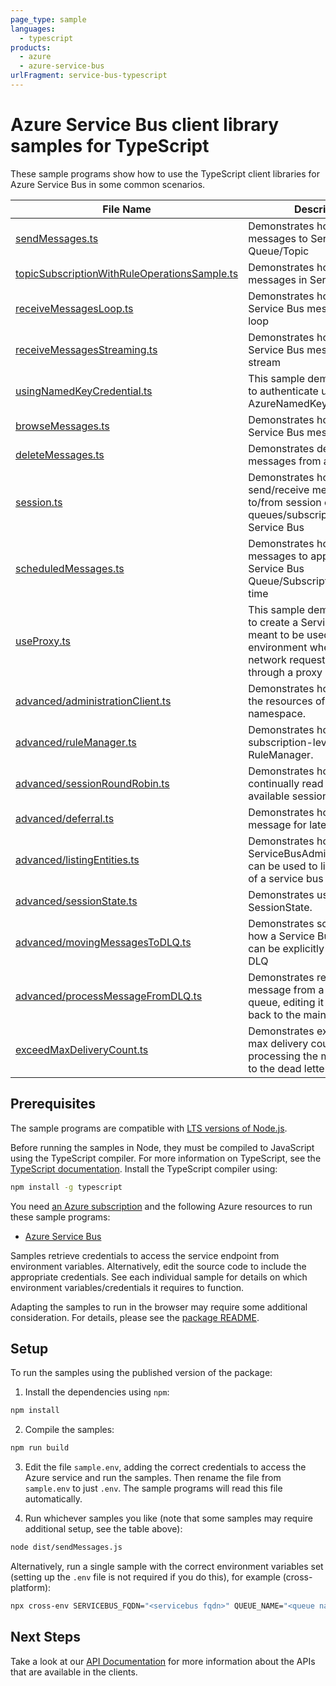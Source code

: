 ```yaml
---
page_type: sample
languages:
  - typescript
products:
  - azure
  - azure-service-bus
urlFragment: service-bus-typescript
---
```


# Azure Service Bus client library samples for TypeScript

These sample programs show how to use the TypeScript client libraries for Azure Service Bus in some common scenarios.

| **File Name**                                                                             | **Description**                                                                                                                                                |
| ----------------------------------------------------------------------------------------- | -------------------------------------------------------------------------------------------------------------------------------------------------------------- |
| [sendMessages.ts][sendmessages]                                                           | Demonstrates how to send messages to Service Bus Queue/Topic                                                                                                   |
| [topicSubscriptionWithRuleOperationsSample.ts][topicsubscriptionwithruleoperationssample] | Demonstrates how to filter messages in Service Bus                                                                                                             |
| [receiveMessagesLoop.ts][receivemessagesloop]                                             | Demonstrates how to receive Service Bus messages in a loop                                                                                                     |
| [receiveMessagesStreaming.ts][receivemessagesstreaming]                                   | Demonstrates how to receive Service Bus messages in a stream                                                                                                   |
| [usingNamedKeyCredential.ts][usingnamedkeycredential]                                     | This sample demonstrates how to authenticate using AzureNamedKeyCredential                                                                                     |
| [browseMessages.ts][browsemessages]                                                       | Demonstrates how to browse a Service Bus message                                                                                                               |
| [deleteMessages.ts][deletemessages]                                                       | Demonstrates deleting messages from a queue.                                                                                                                   |
| [session.ts][session]                                                                     | Demonstrates how to send/receive messages to/from session enabled queues/subscriptions in Service Bus                                                          |
| [scheduledMessages.ts][scheduledmessages]                                                 | Demonstrates how to schedule messages to appear on a Service Bus Queue/Subscription at a later time                                                            |
| [useProxy.ts][useproxy]                                                                   | This sample demonstrates how to create a ServiceBusClient meant to be used in an environment where outgoing network requests have to go through a proxy server |
| [advanced/administrationClient.ts][advanced_administrationclient]                         | Demonstrates how to manage the resources of a service bus namespace.                                                                                           |
| [advanced/ruleManager.ts][advanced_rulemanager]                                           | Demonstrates how to manage subscription-level rules using RuleManager.                                                                                         |
| [advanced/sessionRoundRobin.ts][advanced_sessionroundrobin]                               | Demonstrates how to continually read through all the available sessions                                                                                        |
| [advanced/deferral.ts][advanced_deferral]                                                 | Demonstrates how to defer a message for later processing.                                                                                                      |
| [advanced/listingEntities.ts][advanced_listingentities]                                   | Demonstrates how the ServiceBusAdministrationClient can be used to list the entities of a service bus namespace                                                |
| [advanced/sessionState.ts][advanced_sessionstate]                                         | Demonstrates usage of SessionState.                                                                                                                            |
| [advanced/movingMessagesToDLQ.ts][advanced_movingmessagestodlq]                           | Demonstrates scenarios as to how a Service Bus message can be explicitly moved to the DLQ                                                                      |
| [advanced/processMessageFromDLQ.ts][advanced_processmessagefromdlq]                       | Demonstrates retrieving a message from a dead letter queue, editing it and sending it back to the main queue                                                   |
| [exceedMaxDeliveryCount.ts][exceedmaxdeliverycount]                                       | Demonstrates exceeding the max delivery count, then processing the messages sent to the dead letter queue                                                      |

## Prerequisites

The sample programs are compatible with [LTS versions of Node.js](https://github.com/nodejs/release#release-schedule).

Before running the samples in Node, they must be compiled to JavaScript using the TypeScript compiler. For more information on TypeScript, see the [TypeScript documentation][typescript]. Install the TypeScript compiler using:

```bash
npm install -g typescript
```

You need [an Azure subscription][freesub] and the following Azure resources to run these sample programs:

- [Azure Service Bus][createinstance_azureservicebus]

Samples retrieve credentials to access the service endpoint from environment variables. Alternatively, edit the source code to include the appropriate credentials. See each individual sample for details on which environment variables/credentials it requires to function.

Adapting the samples to run in the browser may require some additional consideration. For details, please see the [package README][package].

## Setup

To run the samples using the published version of the package:

1. Install the dependencies using `npm`:

```bash
npm install
```

2. Compile the samples:

```bash
npm run build
```

3. Edit the file `sample.env`, adding the correct credentials to access the Azure service and run the samples. Then rename the file from `sample.env` to just `.env`. The sample programs will read this file automatically.

4. Run whichever samples you like (note that some samples may require additional setup, see the table above):

```bash
node dist/sendMessages.js
```

Alternatively, run a single sample with the correct environment variables set (setting up the `.env` file is not required if you do this), for example (cross-platform):

```bash
npx cross-env SERVICEBUS_FQDN="<servicebus fqdn>" QUEUE_NAME="<queue name>" node dist/sendMessages.js
```

## Next Steps

Take a look at our [API Documentation][apiref] for more information about the APIs that are available in the clients.

[sendmessages]: https://github.com/Azure/azure-sdk-for-js/blob/main/sdk/servicebus/service-bus/samples/v7/typescript/src/sendMessages.ts
[topicsubscriptionwithruleoperationssample]: https://github.com/Azure/azure-sdk-for-js/blob/main/sdk/servicebus/service-bus/samples/v7/typescript/src/topicSubscriptionWithRuleOperationsSample.ts
[receivemessagesloop]: https://github.com/Azure/azure-sdk-for-js/blob/main/sdk/servicebus/service-bus/samples/v7/typescript/src/receiveMessagesLoop.ts
[receivemessagesstreaming]: https://github.com/Azure/azure-sdk-for-js/blob/main/sdk/servicebus/service-bus/samples/v7/typescript/src/receiveMessagesStreaming.ts
[usingnamedkeycredential]: https://github.com/Azure/azure-sdk-for-js/blob/main/sdk/servicebus/service-bus/samples/v7/typescript/src/usingNamedKeyCredential.ts
[browsemessages]: https://github.com/Azure/azure-sdk-for-js/blob/main/sdk/servicebus/service-bus/samples/v7/typescript/src/browseMessages.ts
[deletemessages]: https://github.com/Azure/azure-sdk-for-js/blob/main/sdk/servicebus/service-bus/samples/v7/typescript/src/deleteMessages.ts
[session]: https://github.com/Azure/azure-sdk-for-js/blob/main/sdk/servicebus/service-bus/samples/v7/typescript/src/session.ts
[scheduledmessages]: https://github.com/Azure/azure-sdk-for-js/blob/main/sdk/servicebus/service-bus/samples/v7/typescript/src/scheduledMessages.ts
[useproxy]: https://github.com/Azure/azure-sdk-for-js/blob/main/sdk/servicebus/service-bus/samples/v7/typescript/src/useProxy.ts
[advanced_administrationclient]: https://github.com/Azure/azure-sdk-for-js/blob/main/sdk/servicebus/service-bus/samples/v7/typescript/src/advanced/administrationClient.ts
[advanced_rulemanager]: https://github.com/Azure/azure-sdk-for-js/blob/main/sdk/servicebus/service-bus/samples/v7/typescript/src/advanced/ruleManager.ts
[advanced_sessionroundrobin]: https://github.com/Azure/azure-sdk-for-js/blob/main/sdk/servicebus/service-bus/samples/v7/typescript/src/advanced/sessionRoundRobin.ts
[advanced_deferral]: https://github.com/Azure/azure-sdk-for-js/blob/main/sdk/servicebus/service-bus/samples/v7/typescript/src/advanced/deferral.ts
[advanced_listingentities]: https://github.com/Azure/azure-sdk-for-js/blob/main/sdk/servicebus/service-bus/samples/v7/typescript/src/advanced/listingEntities.ts
[advanced_sessionstate]: https://github.com/Azure/azure-sdk-for-js/blob/main/sdk/servicebus/service-bus/samples/v7/typescript/src/advanced/sessionState.ts
[advanced_movingmessagestodlq]: https://github.com/Azure/azure-sdk-for-js/blob/main/sdk/servicebus/service-bus/samples/v7/typescript/src/advanced/movingMessagesToDLQ.ts
[advanced_processmessagefromdlq]: https://github.com/Azure/azure-sdk-for-js/blob/main/sdk/servicebus/service-bus/samples/v7/typescript/src/advanced/processMessageFromDLQ.ts
[exceedmaxdeliverycount]: https://github.com/Azure/azure-sdk-for-js/blob/main/sdk/servicebus/service-bus/samples/v7/typescript/src/exceedMaxDeliveryCount.ts
[apiref]: https://docs.microsoft.com/javascript/api/@azure/service-bus
[freesub]: https://azure.microsoft.com/free/
[createinstance_azureservicebus]: https://docs.microsoft.com/azure/service-bus-messaging
[package]: https://github.com/Azure/azure-sdk-for-js/tree/main/sdk/servicebus/service-bus/README.md
[typescript]: https://www.typescriptlang.org/docs/home.html
